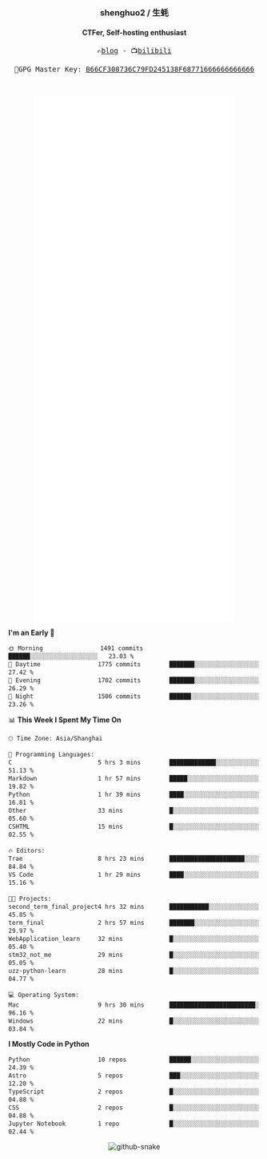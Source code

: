 <h3 align="center"> shenghuo2 / 生蚝 </h3>
<h4 align="center" >CTFer, Self-hosting enthusiast</h3>


<p align="center">
  <samp>
    ✍️<a href="https://blog.shenghuo2.top/">blog</a> -
    📺<a href="https://space.bilibili.com/85894935">bilibili</a>
  </samp>
</p>
<p align="center">
  <samp>
     🔐GPG Master Key: <a align="center" href="https://github.com/shenghuo2.gpg">B66CF308736C79FD245138F68771666666666666</a>
  </samp>
</p>
<br>
<p align="center">
  <a href="https://github.com/shenghuo2">
    <img width="400" align="top" src="https://github.com/shenghuo2/shenghuo2/blob/main/metrics.left.svg" />
  </a>
  <a href="https://github.com/shenghuo2">
    <img width="400" align="top" src="https://github.com/shenghuo2/shenghuo2/blob/main/metrics.right.svg" />
  </a>
</p>


<!--START_SECTION:waka-->
**I'm an Early 🐤** 

```text
🌞 Morning                1491 commits        ██████░░░░░░░░░░░░░░░░░░░   23.03 % 
🌆 Daytime                1775 commits        ███████░░░░░░░░░░░░░░░░░░   27.42 % 
🌃 Evening                1702 commits        ███████░░░░░░░░░░░░░░░░░░   26.29 % 
🌙 Night                  1506 commits        ██████░░░░░░░░░░░░░░░░░░░   23.26 % 
```


📊 **This Week I Spent My Time On** 

```text
🕑︎ Time Zone: Asia/Shanghai

💬 Programming Languages: 
C                        5 hrs 3 mins        █████████████░░░░░░░░░░░░   51.13 % 
Markdown                 1 hr 57 mins        █████░░░░░░░░░░░░░░░░░░░░   19.82 % 
Python                   1 hr 39 mins        ████░░░░░░░░░░░░░░░░░░░░░   16.81 % 
Other                    33 mins             █░░░░░░░░░░░░░░░░░░░░░░░░   05.60 % 
CSHTML                   15 mins             █░░░░░░░░░░░░░░░░░░░░░░░░   02.55 % 

🔥 Editors: 
Trae                     8 hrs 23 mins       █████████████████████░░░░   84.84 % 
VS Code                  1 hr 29 mins        ████░░░░░░░░░░░░░░░░░░░░░   15.16 % 

🐱‍💻 Projects: 
second_term_final_project4 hrs 32 mins       ███████████░░░░░░░░░░░░░░   45.85 % 
term_final               2 hrs 57 mins       ███████░░░░░░░░░░░░░░░░░░   29.97 % 
WebApplication_learn     32 mins             █░░░░░░░░░░░░░░░░░░░░░░░░   05.40 % 
stm32_not_me             29 mins             █░░░░░░░░░░░░░░░░░░░░░░░░   05.05 % 
uzz-python-learn         28 mins             █░░░░░░░░░░░░░░░░░░░░░░░░   04.77 % 

💻 Operating System: 
Mac                      9 hrs 30 mins       ████████████████████████░   96.16 % 
Windows                  22 mins             █░░░░░░░░░░░░░░░░░░░░░░░░   03.84 % 
```

**I Mostly Code in Python** 

```text
Python                   10 repos            ██████░░░░░░░░░░░░░░░░░░░   24.39 % 
Astro                    5 repos             ███░░░░░░░░░░░░░░░░░░░░░░   12.20 % 
TypeScript               2 repos             █░░░░░░░░░░░░░░░░░░░░░░░░   04.88 % 
CSS                      2 repos             █░░░░░░░░░░░░░░░░░░░░░░░░   04.88 % 
Jupyter Notebook         1 repo              █░░░░░░░░░░░░░░░░░░░░░░░░   02.44 % 
```




<!--END_SECTION:waka-->


<div align="center">
  <picture>
    <source media="(prefers-color-scheme: dark)" srcset="https://gist.githubusercontent.com/shenghuo2/bfce20b14ab0484cef03bae6e60e0b3a/raw/github-snake-dark.svg" />
    <source media="(prefers-color-scheme: light)" srcset="https://gist.githubusercontent.com/shenghuo2/bfce20b14ab0484cef03bae6e60e0b3a/raw/github-snake.svg" />
    <img alt="github-snake" src="https://gist.githubusercontent.com/shenghuo2/bfce20b14ab0484cef03bae6e60e0b3a/raw/github-snake.svg" />
  </picture>
</div>

<!--
**shenghuo2/shenghuo2** is a ✨ _special_ ✨ repository because its `README.md` (this file) appears on your GitHub profile.

Here are some ideas to get you started:

- 🔭 I’m currently working on ...
- 🌱 I’m currently learning ...
- 👯 I’m looking to collaborate on ...
- 🤔 I’m looking for help with ...
- 💬 Ask me about ...
- 📫 How to reach me: ...
- 😄 Pronouns: ...
- ⚡ Fun fact: ...
-->
